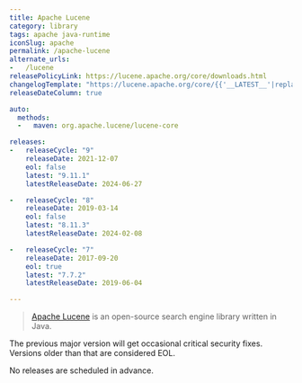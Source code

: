 ```yaml
---
title: Apache Lucene
category: library
tags: apache java-runtime
iconSlug: apache
permalink: /apache-lucene
alternate_urls:
-   /lucene
releasePolicyLink: https://lucene.apache.org/core/downloads.html
changelogTemplate: "https://lucene.apache.org/core/{{'__LATEST__'|replace:'.','_'}}/changes/Changes.html"
releaseDateColumn: true

auto:
  methods:
  -   maven: org.apache.lucene/lucene-core

releases:
-   releaseCycle: "9"
    releaseDate: 2021-12-07
    eol: false
    latest: "9.11.1"
    latestReleaseDate: 2024-06-27

-   releaseCycle: "8"
    releaseDate: 2019-03-14
    eol: false
    latest: "8.11.3"
    latestReleaseDate: 2024-02-08

-   releaseCycle: "7"
    releaseDate: 2017-09-20
    eol: true
    latest: "7.7.2"
    latestReleaseDate: 2019-06-04

---
```


> [Apache Lucene](https://lucene.apache.org/) is an open-source search engine library written in Java.

The previous major version will get occasional critical security fixes.
Versions older than that are considered EOL.

No releases are scheduled in advance.
